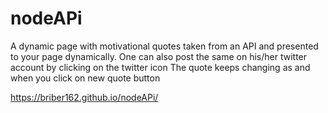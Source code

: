 # nodeAPi

A dynamic page with motivational quotes taken from an API and presented to your page dynamically.
One can also post the same on his/her twitter account by clicking on the twitter icon
The quote keeps changing as and when you click on new quote button 

https://briber162.github.io/nodeAPi/
